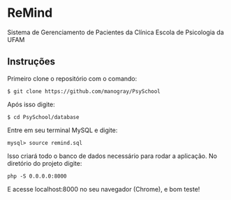 ReMind
======

Sistema de Gerenciamento de Pacientes da Clínica Escola de Psicologia da UFAM

Instruções
----------

Primeiro clone o repositório com o comando:
```
$ git clone https://github.com/manogray/PsySchool
```
Após isso digite:
```
$ cd PsySchool/database
```
Entre em seu terminal MySQL e digite:
```
mysql> source remind.sql
```
Isso criará todo o banco de dados necessário para rodar a aplicação. No diretório do projeto digite:
```
php -S 0.0.0.0:8000
```
E acesse localhost:8000 no seu navegador (Chrome), e bom teste!